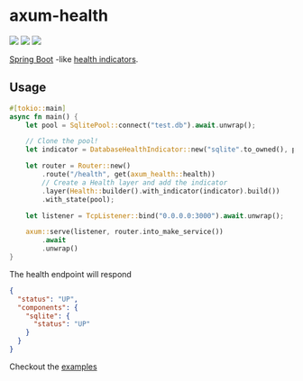 # axum-health

<div>
<a href="https://github.com/alanbaumgartner/axum-health/actions/workflows/rust.yml"><img src="https://github.com/alanbaumgartner/axum-health/actions/workflows/rust.yml/badge.svg" /></a>
<a href="https://crates.io/crates/axum-health"><img src="https://img.shields.io/crates/v/axum-health.svg" /></a>
<a href="https://docs.rs/axum-health"><img src="https://docs.rs/axum-health/badge.svg" /></a>
</div>

[Spring Boot](https://spring.io/projects/spring-boot)
-like [health indicators](https://docs.spring.io/spring-boot/api/rest/actuator/health.html).

## Usage

```rust
#[tokio::main]
async fn main() {
    let pool = SqlitePool::connect("test.db").await.unwrap();

    // Clone the pool!
    let indicator = DatabaseHealthIndicator::new("sqlite".to_owned(), pool.clone());

    let router = Router::new()
        .route("/health", get(axum_health::health))
        // Create a Health layer and add the indicator
        .layer(Health::builder().with_indicator(indicator).build())
        .with_state(pool);

    let listener = TcpListener::bind("0.0.0.0:3000").await.unwrap();

    axum::serve(listener, router.into_make_service())
        .await
        .unwrap()
}

```

The health endpoint will respond

```json
{
  "status": "UP",
  "components": {
    "sqlite": {
      "status": "UP"
    }
  }
}
```

Checkout the [examples](/examples)
